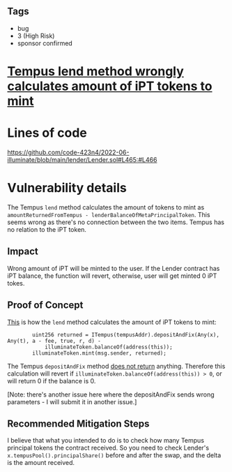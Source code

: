 ## Tags

- bug
- 3 (High Risk)
- sponsor confirmed

# [Tempus lend method wrongly calculates amount of iPT tokens to mint](https://github.com/code-423n4/2022-06-illuminate-findings/issues/222) 

# Lines of code

https://github.com/code-423n4/2022-06-illuminate/blob/main/lender/Lender.sol#L465:#L466


# Vulnerability details

The Tempus `lend` method calculates the amount of tokens to mint as `amountReturnedFromTempus - lenderBalanceOfMetaPrincipalToken`.
This seems wrong as there's no connection between the two items. Tempus has no relation to the iPT token.

## Impact
Wrong amount of iPT will be minted to the user.
If the Lender contract has iPT balance, the function will revert, otherwise, user will get minted 0 iPT tokes.

## Proof of Concept
[This](https://github.com/code-423n4/2022-06-illuminate/blob/main/lender/Lender.sol#L465:#L469) is how the `lend` method calculates the amount of iPT tokens to mint:
```
        uint256 returned = ITempus(tempusAddr).depositAndFix(Any(x), Any(t), a - fee, true, r, d) -
            illuminateToken.balanceOf(address(this));
        illuminateToken.mint(msg.sender, returned);
```
The Tempus `depositAndFix` method [does not return](https://etherscan.io/address/0xdB5fD0678eED82246b599da6BC36B56157E4beD8#code#F1#L127) anything.
Therefore this calculation will revert if `illuminateToken.balanceOf(address(this)) > 0`, or will return 0 if the balance is 0.

[Note: there's another issue here where the depositAndFix sends wrong parameters - I will submit it in another issue.]

## Recommended Mitigation Steps
I believe that what you intended to do is to check how many Tempus principal tokens the contract received.
So you need to check Lender's `x.tempusPool().principalShare()` before and after the swap, and the delta is the amount received.


